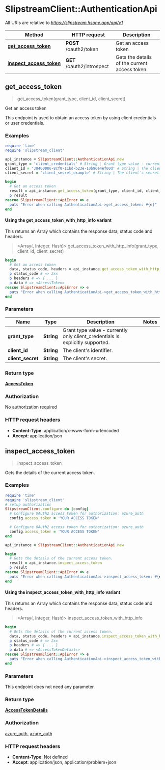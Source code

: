 # SlipstreamClient::AuthenticationApi

All URIs are relative to *https://slipstream.hsone.app/api/v1*

| Method | HTTP request | Description |
| ------ | ------------ | ----------- |
| [**get_access_token**](AuthenticationApi.md#get_access_token) | **POST** /oauth2/token | Get an access token |
| [**inspect_access_token**](AuthenticationApi.md#inspect_access_token) | **GET** /oauth2/introspect | Gets the details of the current access token. |


## get_access_token

> <AccessToken> get_access_token(grant_type, client_id, client_secret)

Get an access token

This endpoint is used to obtain an access token by using client credentials or user credentials.

### Examples

```ruby
require 'time'
require 'slipstream_client'

api_instance = SlipstreamClient::AuthenticationApi.new
grant_type = 'client_credentials' # String | Grant type value - currently only client_credentials is explicitly supported.
client_id = '38400000-8cf0-11bd-b23e-10b96e4ef00d' # String | The client's identifier.
client_secret = 'client_secret_example' # String | The client's secret.

begin
  # Get an access token
  result = api_instance.get_access_token(grant_type, client_id, client_secret)
  p result
rescue SlipstreamClient::ApiError => e
  puts "Error when calling AuthenticationApi->get_access_token: #{e}"
end
```

#### Using the get_access_token_with_http_info variant

This returns an Array which contains the response data, status code and headers.

> <Array(<AccessToken>, Integer, Hash)> get_access_token_with_http_info(grant_type, client_id, client_secret)

```ruby
begin
  # Get an access token
  data, status_code, headers = api_instance.get_access_token_with_http_info(grant_type, client_id, client_secret)
  p status_code # => 2xx
  p headers # => { ... }
  p data # => <AccessToken>
rescue SlipstreamClient::ApiError => e
  puts "Error when calling AuthenticationApi->get_access_token_with_http_info: #{e}"
end
```

### Parameters

| Name | Type | Description | Notes |
| ---- | ---- | ----------- | ----- |
| **grant_type** | **String** | Grant type value - currently only client_credentials is explicitly supported. |  |
| **client_id** | **String** | The client&#39;s identifier. |  |
| **client_secret** | **String** | The client&#39;s secret. |  |

### Return type

[**AccessToken**](AccessToken.md)

### Authorization

No authorization required

### HTTP request headers

- **Content-Type**: application/x-www-form-urlencoded
- **Accept**: application/json


## inspect_access_token

> <AccessTokenDetails> inspect_access_token

Gets the details of the current access token.

### Examples

```ruby
require 'time'
require 'slipstream_client'
# setup authorization
SlipstreamClient.configure do |config|
  # Configure OAuth2 access token for authorization: azure_auth
  config.access_token = 'YOUR ACCESS TOKEN'

  # Configure OAuth2 access token for authorization: azure_auth
  config.access_token = 'YOUR ACCESS TOKEN'
end

api_instance = SlipstreamClient::AuthenticationApi.new

begin
  # Gets the details of the current access token.
  result = api_instance.inspect_access_token
  p result
rescue SlipstreamClient::ApiError => e
  puts "Error when calling AuthenticationApi->inspect_access_token: #{e}"
end
```

#### Using the inspect_access_token_with_http_info variant

This returns an Array which contains the response data, status code and headers.

> <Array(<AccessTokenDetails>, Integer, Hash)> inspect_access_token_with_http_info

```ruby
begin
  # Gets the details of the current access token.
  data, status_code, headers = api_instance.inspect_access_token_with_http_info
  p status_code # => 2xx
  p headers # => { ... }
  p data # => <AccessTokenDetails>
rescue SlipstreamClient::ApiError => e
  puts "Error when calling AuthenticationApi->inspect_access_token_with_http_info: #{e}"
end
```

### Parameters

This endpoint does not need any parameter.

### Return type

[**AccessTokenDetails**](AccessTokenDetails.md)

### Authorization

[azure_auth](../README.md#azure_auth), [azure_auth](../README.md#azure_auth)

### HTTP request headers

- **Content-Type**: Not defined
- **Accept**: application/json, application/problem+json

